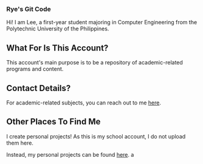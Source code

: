 ### Rye's Git Code
Hi! I am Lee, a first-year student majoring in Computer Engineering from the Polytechnic University of the Philippines.

## What For Is This Account?
This account's main purpose is to be a repository of academic-related programs and content.

## Contact Details?
For academic-related subjects, you can reach out to me [here](mailto:1solimanleeryan@gmail.com).

## Other Places To Find Me
I create personal projects! As this is my school account, I do not upload them here.

Instead, my personal projects can be found [here](https://github.com/codenamerey).
a